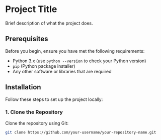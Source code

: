 # Project Title

Brief description of what the project does.

## Prerequisites

Before you begin, ensure you have met the following requirements:

- Python 3.x (use `python --version` to check your Python version)
- `pip` (Python package installer)
- Any other software or libraries that are required

## Installation

Follow these steps to set up the project locally:

### 1. Clone the Repository

Clone the repository using Git:

```bash
git clone https://github.com/your-username/your-repository-name.git

